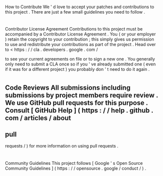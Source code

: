 #
How
to
Contribute
We
'
d
love
to
accept
your
patches
and
contributions
to
this
project
.
There
are
just
a
few
small
guidelines
you
need
to
follow
.
#
#
Contributor
License
Agreement
Contributions
to
this
project
must
be
accompanied
by
a
Contributor
License
Agreement
.
You
(
or
your
employer
)
retain
the
copyright
to
your
contribution
;
this
simply
gives
us
permission
to
use
and
redistribute
your
contributions
as
part
of
the
project
.
Head
over
to
<
https
:
/
/
cla
.
developers
.
google
.
com
/
>
to
see
your
current
agreements
on
file
or
to
sign
a
new
one
.
You
generally
only
need
to
submit
a
CLA
once
so
if
you
'
ve
already
submitted
one
(
even
if
it
was
for
a
different
project
)
you
probably
don
'
t
need
to
do
it
again
.
#
#
Code
Reviews
All
submissions
including
submissions
by
project
members
require
review
.
We
use
GitHub
pull
requests
for
this
purpose
.
Consult
[
GitHub
Help
]
(
https
:
/
/
help
.
github
.
com
/
articles
/
about
-
pull
-
requests
/
)
for
more
information
on
using
pull
requests
.
#
#
Community
Guidelines
This
project
follows
[
Google
'
s
Open
Source
Community
Guidelines
]
(
https
:
/
/
opensource
.
google
/
conduct
/
)
.
